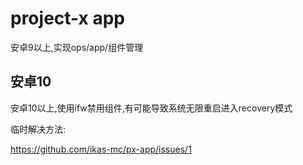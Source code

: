 # project-x app

安卓9以上,实现ops/app/组件管理


## 安卓10

安卓10以上,使用ifw禁用组件,有可能导致系统无限重启进入recovery模式

临时解决方法:

https://github.com/ikas-mc/px-app/issues/1

        
